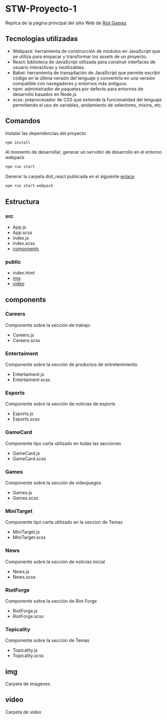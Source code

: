 # STW-Proyecto-1
Replica de la página principal del sitio Web de [Riot Games](https://www.riotgames.com/es)
## Tecnologías utilizadas
- Webpack: herramienta de construcción de módulos en JavaScript que se utiliza para empacar y transformar los assets de un proyecto.
- React: biblioteca de JavaScript utilizada para construir interfaces de usuario interactivas y reutilizables.
- Babel: herramienta de transpilación de JavaScript que permite escribir código en la última versión del lenguaje y convertirlo en una versión compatible con navegadores y entornos más antiguos.
- npm: administrador de paquetes por defecto para entornos de desarrollo basados en Node.js
- scss: preprocesador de CSS que extiende la funcionalidad del lenguaje permitiendo el uso de variables, anidamiento de selectores, mixins, etc.
## Comandos
Instalar las dependencias del proyecto
```sh
npm install
```
Al momento de desarrollar, generar un servidor de desarrollo en el entorno webpack
```sh
npm run start
```
Generar la carpeta dist_react publicada en el siguiente [enlace](https://stw-proyecto-1.web.app)
```sh
npm run start-webpack
```
## Estructura
### src
- App.js
- App.scss
- index.js
- index.scss
- [components](#components)

### public
- index.html
- [img](#img)
- [video](#video)

## components
### Careers
Componente sobre la sección de trabajo
- Careers.js
- Careers.scss
### Entertaiment
Componente sobre la sección de productos de entretenimiento
- Entertaiment.js
- Entertaiment.scss
### Esports
Componente sobre la sección de noticias de esports
- Esports.js
- Esports.scss
### GameCard
Componente tipo carta utilizado en todas las secciones
- GameCard.js
- GameCard.scss
### Games
Componente sobre la sección de videojuegos
- Games.js
- Games.scss
### MiniTarget
Componente tipo carta utilizado en la seccion de Temas
- MiniTarget.js
- MiniTarget.scss
### News
Componente sobre la sección de noticias inicial
- News.js
- News.scss
### RiotForge
Componente sobre la sección de Riot Forge
- RiotForge.js
- RiotForge.scss
### Topicality
Componente sobre la sección de Temas
- Topicality.js
- Topicality.scss
## img
Carpeta de imagenes
## video
Carpeta de video
